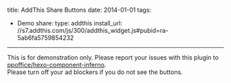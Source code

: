 title: AddThis Share Buttons
date: 2014-01-01
tags:
- Demo
share:
    type: addthis
    install_url: //s7.addthis.com/js/300/addthis_widget.js#pubid=ra-5ab6fa5759854232
---

<div class="notification is-warning is-size-6">
This is for demonstration only.
Please report your issues with this plugin to 
<a href="https://github.com/ppoffice/hexo-component-inferno">ppoffice/hexo-component-inferno</a>.
</div>

<div class="notification is-info is-size-6">
Please turn off your ad blockers if you do not see the buttons.
</div>
